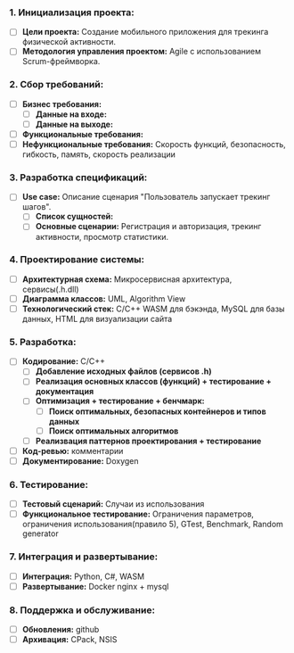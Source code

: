 ### 1. Инициализация проекта:
- [ ] **Цели проекта:** Создание мобильного приложения для трекинга физической активности.
- [ ] **Методология управления проектом:** Agile с использованием Scrum-фреймворка.

### 2. Сбор требований:
- [ ] **Бизнес требования:** 
    - [ ] **Данные на входе:** 
    - [ ] **Данные на выходе:** 
- [ ] **Функциональные требования:** 
- [ ] **Нефункциональные требования:** Скорость функций, безопасность, гибкость, память, скорость реализации

### 3. Разработка спецификаций:
- [ ] **Use case:** Описание сценария "Пользователь запускает трекинг шагов".
    - [ ] **Список сущностей:**
    - [ ] **Основные сценарии:** Регистрация и авторизация, трекинг активности, просмотр статистики.

### 4. Проектирование системы:
- [ ] **Архитектурная схема:** Микросервисная архитектура, сервисы(.h.dll)
- [ ] **Диаграмма классов:** UML, Algorithm View
- [ ] **Технологический стек:** C/C++ WASM для бэкэнда, MySQL для базы данных, HTML для визуализации сайта

### 5. Разработка:
- [ ] **Кодирование:** C/C++
    - [ ] **Добавление исходных файлов (сервисов .h)**
    - [ ] **Реализация основных классов (функций) + тестирование + документация**
    - [ ] **Оптимизация + тестирование + бенчмарк:**
        - [ ] **Поиск оптимальных, безопасных контейнеров и типов данных**
        - [ ] **Поиск оптимальных алгоритмов**
    - [ ] **Реализвация паттернов проектирования + тестирование**
- [ ] **Код-ревью:** комментарии 
- [ ] **Документирование:** Doxygen

### 6. Тестирование:
- [ ] **Тестовый сценарий:** Случаи из использования
- [ ] **Функциональное тестирование:** Ограничения параметров, ограничения использования(правило 5), GTest, Benchmark, Random generator

### 7. Интеграция и развертывание:
- [ ] **Интеграция:** Python, C#, WASM
- [ ] **Развертывание:** Docker nginx + mysql

### 8. Поддержка и обслуживание:
- [ ] **Обновления:** github
- [ ] **Архивация:** CPack, NSIS